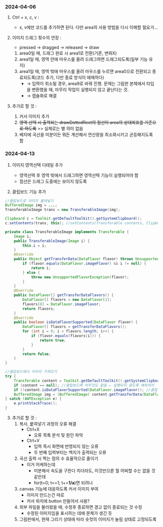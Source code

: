 
### 2024-04-06

1. Ctrl + x, c, v :
   - x, v에만 코드를 추가하면 된다. 다만 area의 사용 방법을 다시 이해할 필요가...

2. 이미지 드래그 횟수의 연장 :
   - pressed → dragged → released → draw
   1. area0일 때, 드래그 완료 시 area1로 전환(기존, 변화X)
   2. area1일 때, 영역 안에 마우스를 올려 드래그하면 드래그되도록(일부 기능 유지)
   3. area1일 때, 영역 밖에 마우스를 올려 마우스를 누르면 area0으로 전환되고 종료되도록(코드 추가, 다만 종료 방식이 애매하다)
      - → 입력이 취소될 경우, area9로 바꿔 진행. 문제는 그림판 본체에서 타입을 변환했을 때, 마무리 작업이 실행되지 않고 끝난다는 것.
      - → 캡슐화로 해결

3. 추가로 할 것 :
   1. 커서 이미지 추가
   2. ~~영역 선택 시 출력되는 drawDottedRect의 점선이 area의 상대죄표를 기준으로 하도록~~ >> 실제로는 별 의미 없음
   3. 베지에 곡선을  미분이든 뭐든 계산해서 연산량을 최소화시키고 균등해지도록 함

### 2024-04-13

1. 이미지 영역선택 디테일 추가
   - 영역선택 후 영역 밖에서 드래그하면 영역선택 기능이 실행되어야 함
   - 점선은 드래그 도중에는 보이지 않도록

2. 클립보드 기능 추가
```java
//클립보드로 이미지 붙여넣기
BufferedImage img = ...;
TransferableImage trans = new TransferableImage(img);

Clipboard c = Toolkit.getDefaultToolkit().getSystemClipboard();
c.setContents(trans, this); //setContents(Transferable contents, ClipboardOwner owner)
```
```java
private class TransferableImage implements Transferable {
    Image i;
    public TransferableImage(Image i) {
        this.i = i;
    }
    @Override
    public Object getTransferData(DataFlavor flavor) throws UnsupportedFlavorException, IOException {
        if (flavor.equals(DataFlavor.imageFlavor) && i != null) {
            return i;
        } else {
            throw new UnsupportedFlavorException(flavor);
        }
    }
    @Override
    public DataFlavor[] getTransferDataFlavors() {
        DataFlavor[] flavors = new DataFlavor[1];
        flavors[0] = DataFlavor.imageFlavor;
        return flavors;
    }
    @Override
    public boolean isDataFlavorSupported(DataFlavor flavor) {
        DataFlavor[] flavors = getTransferDataFlavors();
        for (int i = 0; i < flavors.length; i++) {
            if (flavor.equals(flavors[i])) {
                return true;
            }
        }
        return false;
    }
}
```
```java
//클립보드에서 이미지 가져오기
try {
    Transferable content = Toolkit.getDefaultToolkit().getSystemClipboard().getContents(null);
    if (content == null); //클립보드에 아무것도 없음 ← 실행되지 않도록 예외처리
    if (!content.isDataFlavorSupported(DataFlavor.imageFlavor)); //클립보드에 이미지가 없음 ← 실행되지 않도록 예외처리
    BufferedImage img = (BufferedImage) content.getTransferData(DataFlavor.imageFlavor);
} catch (AWTException e) {
    e.printStackTrace();
}
```

3. 추가로 할 것 :
   1. 복사, 붙여넣기 과정의 오류 해결
      - Ctrl+X
         - 오류 목록 분석 및 원인 파악
      - Ctrl+V
         - 입력 즉시 화면에 반영되지 않는 오류
         - 두 번째 입력부터는 백지가 출력되는 오류
   3. 곡선 출력 시 찍는 점의 수 효율적으로 줄이기
      - 이거 어케하는데
         - 미분해서 속도을 구한다 치더라도, 이것만으론 뭘 어찌할 수는 없을 것 같은데
         - for(t=0; t<=1; t+=**1/a**)면 되려나
   4. canvas 기능에 대응하도록 커서 이미지 부여 
      - 이미지 만드는건 따로
      - 커서 위치에 button 만들어서 사용?
   5. 외부 파일을 불러왔을 때, 수정후 종료하면 경고 없이 종료되는 것 수정
      - 수정된 이미지임을 표시하는 데에 문제가 생긴 듯
   6. 그림판에서, 현재 그리기 상태에 따라 숏컷의 이미지가 눌림 상태로 고정되도록
